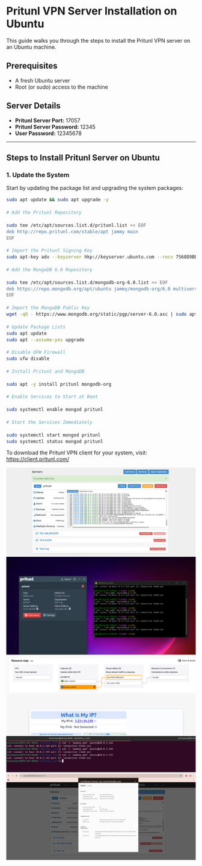 # Pritunl VPN Server Installation on Ubuntu

This guide walks you through the steps to install the Pritunl VPN server on an Ubuntu machine.

## Prerequisites

- A fresh Ubuntu server
- Root (or sudo) access to the machine

## Server Details
- **Pritunl Server Port:** 17057
- **Pritunl Server Password:** 12345
- **User Password:** 12345678

---

## Steps to Install Pritunl Server on Ubuntu

### 1. Update the System

Start by updating the package list and upgrading the system packages:

```bash
sudo apt update && sudo apt upgrade -y

# Add the Pritunl Repository

sudo tee /etc/apt/sources.list.d/pritunl.list << EOF
deb http://repo.pritunl.com/stable/apt jammy main
EOF

# Import the Pritunl Signing Key
sudo apt-key adv --keyserver hkp://keyserver.ubuntu.com --recv 7568D9BB55FF9E5287D586017AE645C0CF8E292A

# Add the MongoDB 6.0 Repository

sudo tee /etc/apt/sources.list.d/mongodb-org-6.0.list << EOF
deb https://repo.mongodb.org/apt/ubuntu jammy/mongodb-org/6.0 multiverse
EOF

# Import the MongoDB Public Key
wget -qO - https://www.mongodb.org/static/pgp/server-6.0.asc | sudo apt-key add -

# Update Package Lists
sudo apt update
sudo apt --assume-yes upgrade

# Disable UFW Firewall
sudo ufw disable

# Install Pritunl and MongoDB

sudo apt -y install pritunl mongodb-org

# Enable Services to Start at Boot

sudo systemctl enable mongod pritunl

# Start the Services Immediately

sudo systemctl start mongod pritunl
sudo systemctl status mongod pritunl
```

To download the Pritunl VPN client for your system, visit:
https://client.pritunl.com/


![View](./Image/Screenshot%202025-10-15%20003240.png)
![View](./Image/Screenshot%202025-10-15%20003342.png)
![View](./Image/Screenshot%202025-10-15%20003750.png)
![View](./Image/Screenshot%20from%202025-10-15%2016-26-02.png)
![View](./Image/Screenshot%20from%202025-10-15%2016-27-45.png)
![View](./Image/Screenshot%20from%202025-10-15%2016-39-07.png)